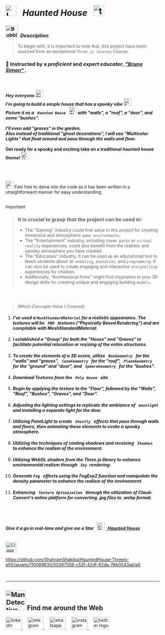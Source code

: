 # <img src="https://raw.githubusercontent.com/Tarikul-Islam-Anik/Telegram-Animated-Emojis/main/Objects/Laptop.webp" alt="Laptop" width="35" /> &nbsp; _Haunted House_ &nbsp; <img src="https://skillicons.dev/icons?i=threejs" height="35" alt="threejs logo"  />

<!----------------------------------------- Description ---------------------------------------->
### <img src="https://raw.githubusercontent.com/Tarikul-Islam-Anik/Animated-Fluent-Emojis/master/Emojis/Symbols/Bubbles.png" alt="Bubbles" width="40" height="40" />&nbsp; _Description_

> To begin with, it is important to note that, this project have been sourced from an exceptional `Three.js Journey` Course. <br/>
 
### 👤 Instructed by a _proficient_ and _expert educator_, <a href="https://threejs-journey.com/" target="_blank"> _"Bruno Simon"_ </a>. 

 <br/>

#### _Hey everyone_ <img src="https://raw.githubusercontent.com/Tarikul-Islam-Anik/Animated-Fluent-Emojis/master/Emojis/Hand%20gestures/Waving%20Hand%20Medium%20Skin%20Tone.png" alt="Waving Hand Medium Skin Tone" width="25" height="25" /> <br/> _I'm going to build a simple house that has a spooky vibe_ <img src="https://raw.githubusercontent.com/Tarikul-Islam-Anik/Animated-Fluent-Emojis/master/Emojis/Smilies/Fearful%20Face.png" alt="Fearful Face" width="25" height="25" /> <br/> _Picture it as a `  Haunted House  `_ <img src="https://raw.githubusercontent.com/Tarikul-Islam-Anik/Animated-Fluent-Emojis/master/Emojis/Smilies/Ghost.png" alt="Ghost" width="25" height="25" /> _with "walls", a "roof", a "door", and some "bushes"._ <br/><br/> _I'll even add "graves" in the garden. <br/> Also instead of traditional "ghost decorations", I will use "Multicolor Lights" that float around and pass through the walls and floor._ <br/><br/> Get ready for a spooky and exciting take on a traditional haunted house theme! <img src="https://raw.githubusercontent.com/Tarikul-Islam-Anik/Animated-Fluent-Emojis/master/Emojis/Smilies/Hundred%20Points.png" alt="Hundred Points" width="25" height="25" />

<br/><br/>

<img src="https://raw.githubusercontent.com/Tarikul-Islam-Anik/Animated-Fluent-Emojis/master/Emojis/Hand%20gestures/Eyes.png" alt="Eyes" width="25" height="25" /> Feel free to delve into the code as it has been written in a straightforward manner for easy understanding.
<br/> <br/> 

> [!IMPORTANT]
>> ### It is crucial to grasp that the project can be used in:
>> - The "Gaming" industry could find value in this project for creating immersive and atmospheric ` game environments `.
>> - The "Entertainment" industry, including ` theme parks ` or ` virtual reality ` experiences, could also benefit from the realistic and spooky atmosphere you have created.
>> - The "Education" industry, it can be used as an educational tool to teach students about ` 3D modeling `, ` animation `, and ` programming `. It can also be used to create engaging and interactive ` storytelling ` experiences for children.
>> - Additionally, "Architectural firms" might find inspiration in your 3D design skills for creating unique and engaging building ` models `.


<br/><br/>

> _Which Concepts Have I Covered_: <br/>

01. _<h4>I've used a ` MeshStandardMaterial ` for a realistic appearance. The textures will be `  PBR  ` textures ("Physically Based Rendering") and are compitable with MeshStandardMaterial.</h4>_
02. _<h4>I established a "Group" for both the "House" and "Graves" to facilitate potential relocation or resizing of the entire structures.</h4>_
03. _<h4>To create the elements of a 3D scene, utilize `  BoxGeometry  ` for the "walls" and "graves", `  ConeGeometry  ` for the "roof", `  PlaneGeometry  ` for the "ground" and "door", and `  SphereGeometry  ` for the "bushes".</h4>_
04. _<h4>Download Textures from the `  Poly Haven  ` site</h4>_
05. _<h4>Begin by applying the texture to the "Floor", followed by the "Walls", "Roof", "Bushes", "Graves", and "Door".</h4>_
06. _<h4>Adjusting the lighting settings to replicate the ambiance of `  moonlight  ` and installing a separate light for the door.</h4>_
07. _<h4>Utilizing PointLight to create `  Ghostly  ` effects that pass through walls and floors, then animating these elements to evoke a spooky atmosphere.</h4>_
08. _<h4>Utilizing the techniques of casting shadows and receiving `  Shadows  ` to enhance the realism of the environment.</h4>_
09. _<h4>Utilizing WebGL shaders from the Three.js library to enhance environmental realism through `  Sky  `rendering.</h4>_
10. _<h4>Generate ` Fog  ` effects using the FogExp2 function and manipulate the density parameter to enhance the realism of the environment.</h4>_
11. _<h4>Enhancing `  Texture Optimization  ` through the utilization of Cloud-Convert's online platform for converting .jpg files to .webp format.</h4>_

 
<br/><br/>

<!-------- try it live -------->
#### _Give it a go in real-time and give me a Star_ &nbsp; <img src="https://raw.githubusercontent.com/Tarikul-Islam-Anik/Animated-Fluent-Emojis/master/Emojis/Travel%20and%20places/Glowing%20Star.png" alt="Glowing Star" width="25"  /> <a href="https://haunted-house-shahram.vercel.app/" target="_blank"> &nbsp; _Haunted House_ </a> 

<br/>

<!--------- Video --------->
<img src="https://raw.githubusercontent.com/Tarikul-Islam-Anik/Telegram-Animated-Emojis/main/Objects/Clapper%20Board.webp" alt="Clapper Board" width="35" />

https://github.com/ShahramShakiba/HauntedHouse-Threejs-p05/assets/110089830/50267558-c52f-42df-82da-76b0543ab1a5

  <br/> 

***

<!--======================= Social Media ===========================-->
 ## <img src="https://raw.githubusercontent.com/Tarikul-Islam-Anik/Animated-Fluent-Emojis/master/Emojis/People%20with%20professions/Man%20Detective%20Light%20Skin%20Tone.png" alt="Man Detective Light Skin Tone" width="65" /> Find me around the Web  
<a href="https://www.linkedin.com/in/shahramshakiba/" target="_blank">
    <img src="https://raw.githubusercontent.com/maurodesouza/profile-readme-generator/master/src/assets/icons/social/linkedin/default.svg" width="52" height="40" alt="linkedin logo"  />
  </a> &nbsp;&nbsp;&nbsp;
  <a href="https://t.me/ShahramShakibaa" target="_blank">
    <img src="https://raw.githubusercontent.com/maurodesouza/profile-readme-generator/master/src/assets/icons/social/telegram/default.svg" width="52" height="40" alt="telegram logo"  />
  </a> &nbsp;&nbsp;&nbsp;
  <a href="https://wa.me/message/LM2IMM3ABZ7ZM1" target="_blank">
    <img src="https://raw.githubusercontent.com/maurodesouza/profile-readme-generator/master/src/assets/icons/social/whatsapp/default.svg" width="52" height="40" alt="whatsapp logo"  />
  </a> &nbsp;&nbsp;&nbsp;
  <a href="https://instagram.com/shahram.shakibaa?igshid=MzNlNGNkZWQ4Mg==" target="_blank">
    <img src="https://raw.githubusercontent.com/maurodesouza/profile-readme-generator/master/src/assets/icons/social/instagram/default.svg" width="52" height="40" alt="instagram logo"  />
  </a> &nbsp;&nbsp;&nbsp;
  <a href="https://twitter.com/ShahramShakibaa" target="_blank">
    <img src="https://raw.githubusercontent.com/maurodesouza/profile-readme-generator/master/src/assets/icons/social/twitter/default.svg" width="52" height="40" alt="twitter logo"  />
  </a>
